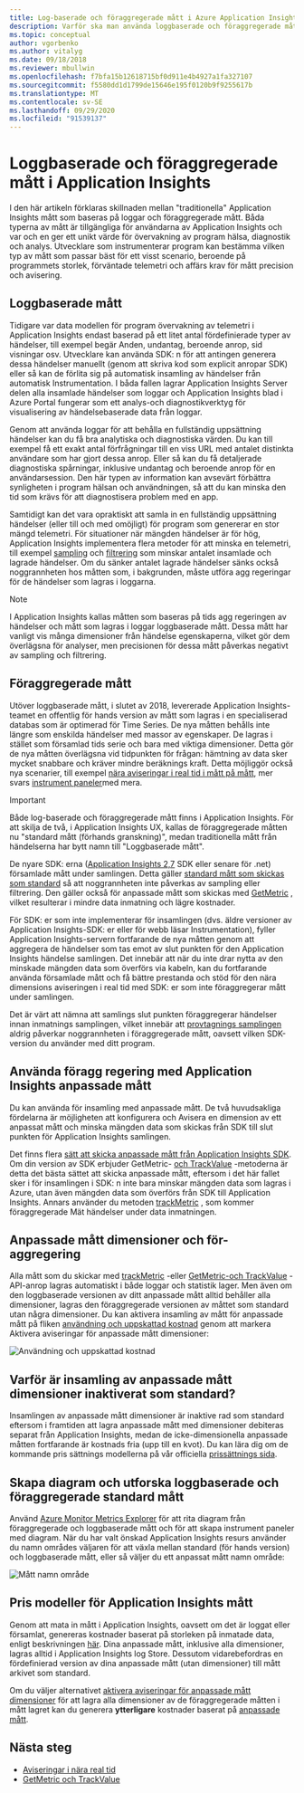 ```yaml
---
title: Log-baserade och föraggregerade mått i Azure Application Insights | Microsoft Docs
description: Varför ska man använda loggbaserade och föraggregerade mått i Azure Application Insights
ms.topic: conceptual
author: vgorbenko
ms.author: vitalyg
ms.date: 09/18/2018
ms.reviewer: mbullwin
ms.openlocfilehash: f7bfa15b12618715bf0d911e4b4927a1fa327107
ms.sourcegitcommit: f5580dd1d1799de15646e195f0120b9f9255617b
ms.translationtype: MT
ms.contentlocale: sv-SE
ms.lasthandoff: 09/29/2020
ms.locfileid: "91539137"
---
```

# <a name="log-based-and-pre-aggregated-metrics-in-application-insights"></a>Loggbaserade och föraggregerade mått i Application Insights

I den här artikeln förklaras skillnaden mellan "traditionella" Application Insights mått som baseras på loggar och föraggregerade mått. Båda typerna av mått är tillgängliga för användarna av Application Insights och var och en ger ett unikt värde för övervakning av program hälsa, diagnostik och analys. Utvecklare som instrumenterar program kan bestämma vilken typ av mått som passar bäst för ett visst scenario, beroende på programmets storlek, förväntade telemetri och affärs krav för mått precision och avisering.

## <a name="log-based-metrics"></a>Loggbaserade mått

Tidigare var data modellen för program övervakning av telemetri i Application Insights endast baserad på ett litet antal fördefinierade typer av händelser, till exempel begär Anden, undantag, beroende anrop, sid visningar osv. Utvecklare kan använda SDK: n för att antingen generera dessa händelser manuellt (genom att skriva kod som explicit anropar SDK) eller så kan de förlita sig på automatisk insamling av händelser från automatisk Instrumentation. I båda fallen lagrar Application Insights Server delen alla insamlade händelser som loggar och Application Insights blad i Azure Portal fungerar som ett analys-och diagnostikverktyg för visualisering av händelsebaserade data från loggar.

Genom att använda loggar för att behålla en fullständig uppsättning händelser kan du få bra analytiska och diagnostiska värden. Du kan till exempel få ett exakt antal förfrågningar till en viss URL med antalet distinkta användare som har gjort dessa anrop. Eller så kan du få detaljerade diagnostiska spårningar, inklusive undantag och beroende anrop för en användarsession. Den här typen av information kan avsevärt förbättra synligheten i program hälsan och användningen, så att du kan minska den tid som krävs för att diagnostisera problem med en app.

Samtidigt kan det vara opraktiskt att samla in en fullständig uppsättning händelser (eller till och med omöjligt) för program som genererar en stor mängd telemetri. För situationer när mängden händelser är för hög, Application Insights implementera flera metoder för att minska en telemetri, till exempel [sampling](./sampling.md) och [filtrering](./api-filtering-sampling.md) som minskar antalet insamlade och lagrade händelser. Om du sänker antalet lagrade händelser sänks också noggrannheten hos måtten som, i bakgrunden, måste utföra agg regeringar för de händelser som lagras i loggarna.

> [!NOTE]
> I Application Insights kallas måtten som baseras på tids agg regeringen av händelser och mått som lagras i loggar loggbaserade mått. Dessa mått har vanligt vis många dimensioner från händelse egenskaperna, vilket gör dem överlägsna för analyser, men precisionen för dessa mått påverkas negativt av sampling och filtrering.

## <a name="pre-aggregated-metrics"></a>Föraggregerade mått

Utöver loggbaserade mått, i slutet av 2018, levererade Application Insights-teamet en offentlig för hands version av mått som lagras i en specialiserad databas som är optimerad för Time Series. De nya måtten behålls inte längre som enskilda händelser med massor av egenskaper. De lagras i stället som församlad tids serie och bara med viktiga dimensioner. Detta gör de nya måtten överlägsna vid tidpunkten för frågan: hämtning av data sker mycket snabbare och kräver mindre beräknings kraft. Detta möjliggör också nya scenarier, till exempel [nära aviseringar i real tid i mått på mått](../platform/alerts-metric-near-real-time.md), mer svars [instrument paneler](./overview-dashboard.md)med mera.

> [!IMPORTANT]
> Både log-baserade och föraggregerade mått finns i Application Insights. För att skilja de två, i Application Insights UX, kallas de föraggregerade måtten nu "standard mått (förhands granskning)", medan traditionella mått från händelserna har bytt namn till "Loggbaserade mått".

De nyare SDK: erna ([Application Insights 2,7](https://www.nuget.org/packages/Microsoft.ApplicationInsights/2.7.2) SDK eller senare för .net) församlade mått under samlingen. Detta gäller  [standard mått som skickas som standard](../platform/metrics-supported.md#microsoftinsightscomponents) så att noggrannheten inte påverkas av sampling eller filtrering. Den gäller också för anpassade mått som skickas med [GetMetric](./api-custom-events-metrics.md#getmetric) , vilket resulterar i mindre data inmatning och lägre kostnader.

För SDK: er som inte implementerar för insamlingen (dvs. äldre versioner av Application Insights-SDK: er eller för webb läsar Instrumentation), fyller Application Insights-servern fortfarande de nya måtten genom att aggregera de händelser som tas emot av slut punkten för den Application Insights händelse samlingen. Det innebär att när du inte drar nytta av den minskade mängden data som överförs via kabeln, kan du fortfarande använda församlade mått och få bättre prestanda och stöd för den nära dimensions aviseringen i real tid med SDK: er som inte föraggregerar mått under samlingen.

Det är värt att nämna att samlings slut punkten föraggregerar händelser innan inmatnings samplingen, vilket innebär att [provtagnings samplingen](./sampling.md) aldrig påverkar noggrannheten i föraggregerade mått, oavsett vilken SDK-version du använder med ditt program.  

## <a name="using-pre-aggregation-with-application-insights-custom-metrics"></a>Använda föragg regering med Application Insights anpassade mått

Du kan använda för insamling med anpassade mått. De två huvudsakliga fördelarna är möjligheten att konfigurera och Avisera en dimension av ett anpassat mått och minska mängden data som skickas från SDK till slut punkten för Application Insights samlingen.

Det finns flera [sätt att skicka anpassade mått från Application Insights SDK](./api-custom-events-metrics.md). Om din version av SDK erbjuder GetMetric- [och TrackValue](./api-custom-events-metrics.md#getmetric) -metoderna är detta det bästa sättet att skicka anpassade mått, eftersom i det här fallet sker i för insamlingen i SDK: n inte bara minskar mängden data som lagras i Azure, utan även mängden data som överförs från SDK till Application Insights. Annars använder du metoden [trackMetric](./api-custom-events-metrics.md#trackmetric)  , som kommer föraggregerade Mät händelser under data inmatningen.

## <a name="custom-metrics-dimensions-and-pre-aggregation"></a>Anpassade mått dimensioner och för-aggregering

Alla mått som du skickar med [trackMetric](./api-custom-events-metrics.md#trackmetric) -eller [GetMetric-och TrackValue](./api-custom-events-metrics.md#getmetric) -API-anrop lagras automatiskt i både loggar och statistik lager. Men även om den loggbaserade versionen av ditt anpassade mått alltid behåller alla dimensioner, lagras den föraggregerade versionen av måttet som standard utan några dimensioner. Du kan aktivera insamling av mått för anpassade mått på fliken [användning och uppskattad kostnad](./pricing.md) genom att markera Aktivera aviseringar för anpassade mått dimensioner: 

![Användning och uppskattad kostnad](./media/pre-aggregated-metrics-log-metrics/001-cost.png)

## <a name="why-is-collection-of-custom-metrics-dimensions-turned-off-by-default"></a>Varför är insamling av anpassade mått dimensioner inaktiverat som standard?

Insamlingen av anpassade mått dimensioner är inaktive rad som standard eftersom i framtiden att lagra anpassade mått med dimensioner debiteras separat från Application Insights, medan de icke-dimensionella anpassade måtten fortfarande är kostnads fria (upp till en kvot). Du kan lära dig om de kommande pris sättnings modellerna på vår officiella [prissättnings sida](https://azure.microsoft.com/pricing/details/monitor/).

## <a name="creating-charts-and-exploring-log-based-and-standard-pre-aggregated-metrics"></a>Skapa diagram och utforska loggbaserade och föraggregerade standard mått

Använd [Azure Monitor Metrics Explorer](../platform/metrics-getting-started.md) för att rita diagram från föraggregerade och loggbaserade mått och för att skapa instrument paneler med diagram. När du har valt önskad Application Insights resurs använder du namn områdes väljaren för att växla mellan standard (för hands version) och loggbaserade mått, eller så väljer du ett anpassat mått namn område:

![Mått namn område](./media/pre-aggregated-metrics-log-metrics/002-metric-namespace.png)

## <a name="pricing-models-for-application-insights-metrics"></a>Pris modeller för Application Insights mått

Genom att mata in mått i Application Insights, oavsett om det är loggat eller församlat, genereras kostnader baserat på storleken på inmatade data, enligt beskrivningen [här](./pricing.md#pricing-model). Dina anpassade mått, inklusive alla dimensioner, lagras alltid i Application Insights log Store. Dessutom vidarebefordras en fördefinierad version av dina anpassade mått (utan dimensioner) till mått arkivet som standard.

Om du väljer alternativet [aktivera aviseringar för anpassade mått dimensioner](#custom-metrics-dimensions-and-pre-aggregation) för att lagra alla dimensioner av de föraggregerade måtten i mått lagret kan du generera **ytterligare** kostnader baserat på [anpassade mått](https://azure.microsoft.com/pricing/details/monitor/).

## <a name="next-steps"></a>Nästa steg

* [Aviseringar i nära real tid](../platform/alerts-metric-near-real-time.md)
* [GetMetric och TrackValue](./api-custom-events-metrics.md#getmetric)
